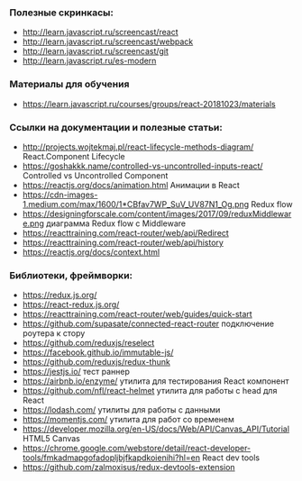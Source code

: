 ### Полезные скринкасы:
- http://learn.javascript.ru/screencast/react
- http://learn.javascript.ru/screencast/webpack
- http://learn.javascript.ru/screencast/git
- http://learn.javascript.ru/es-modern

### Материалы для обучения
- https://learn.javascript.ru/courses/groups/react-20181023/materials

### Ссылки на документации и полезные статьи:
- http://projects.wojtekmaj.pl/react-lifecycle-methods-diagram/ React.Component Lifecycle
- https://goshakkk.name/controlled-vs-uncontrolled-inputs-react/ Controlled vs Uncontrolled Component
- https://reactjs.org/docs/animation.html Анимации в React
- https://cdn-images-1.medium.com/max/1600/1*CBfav7WP_SuV_UV87N1_Og.png Redux flow
- https://designingforscale.com/content/images/2017/09/reduxMiddleware.png диаграмма Redux flow с Middleware
- https://reacttraining.com/react-router/web/api/Redirect
- https://reacttraining.com/react-router/web/api/history
- https://reactjs.org/docs/context.html

### Библиотеки, фреймворки:
- https://redux.js.org/
- https://react-redux.js.org/
- https://reacttraining.com/react-router/web/guides/quick-start
- https://github.com/supasate/connected-react-router подключение роутера к стору
- https://github.com/reduxjs/reselect
- https://facebook.github.io/immutable-js/
- https://github.com/reduxjs/redux-thunk
- https://jestjs.io/ тест раннер
- https://airbnb.io/enzyme/ утилита для тестирования React компонент
- https://github.com/nfl/react-helmet утилита для работы с head для React
- https://lodash.com/ утилиты для работы с данными
- https://momentjs.com/ утилита для работ со временем
- https://developer.mozilla.org/en-US/docs/Web/API/Canvas_API/Tutorial HTML5 Canvas
- https://chrome.google.com/webstore/detail/react-developer-tools/fmkadmapgofadopljbjfkapdkoienihi?hl=en React dev tools
- https://github.com/zalmoxisus/redux-devtools-extension
